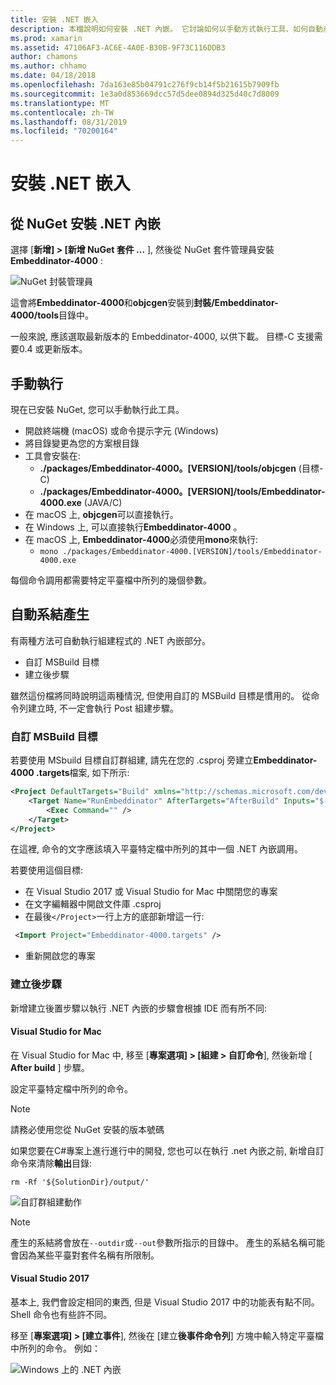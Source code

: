 ```yaml
---
title: 安裝 .NET 嵌入
description: 本檔說明如何安裝 .NET 內嵌。 它討論如何以手動方式執行工具、如何自動產生系結、如何使用自訂的 MSBuild 目標, 以及必要的後期建立步驟。
ms.prod: xamarin
ms.assetid: 47106AF3-AC6E-4A0E-B30B-9F73C116DDB3
author: chamons
ms.author: chhamo
ms.date: 04/18/2018
ms.openlocfilehash: 7da163e85b04791c276f9cb14f5b21615b7909fb
ms.sourcegitcommit: 1e3a0d853669dcc57d5dee0894d325d40c7d8009
ms.translationtype: MT
ms.contentlocale: zh-TW
ms.lasthandoff: 08/31/2019
ms.locfileid: "70200164"
---
```

# <a name="installing-net-embedding"></a>安裝 .NET 嵌入

## <a name="installing-net-embedding-from-nuget"></a>從 NuGet 安裝 .NET 內嵌

選擇 [**新增] > [新增 NuGet 套件 ...** ], 然後從 NuGet 套件管理員安裝**Embeddinator-4000** :

![NuGet 封裝管理員](images/visualstudionuget.png)

這會將**Embeddinator-4000**和**objcgen**安裝到**封裝/Embeddinator-4000/tools**目錄中。

一般來說, 應該選取最新版本的 Embeddinator-4000, 以供下載。 目標-C 支援需要0.4 或更新版本。

## <a name="running-manually"></a>手動執行

現在已安裝 NuGet, 您可以手動執行此工具。

- 開啟終端機 (macOS) 或命令提示字元 (Windows)
- 將目錄變更為您的方案根目錄
- 工具會安裝在:
    - **./packages/Embeddinator-4000。[VERSION]/tools/objcgen** (目標-C)
    - **./packages/Embeddinator-4000。[VERSION]/tools/Embeddinator-4000.exe** (JAVA/C)
- 在 macOS 上, **objcgen**可以直接執行。
- 在 Windows 上, 可以直接執行**Embeddinator-4000** 。
- 在 macOS 上, **Embeddinator-4000**必須使用**mono**來執行:
    - `mono ./packages/Embeddinator-4000.[VERSION]/tools/Embeddinator-4000.exe`

每個命令調用都需要特定平臺檔中所列的幾個參數。

## <a name="automatic-binding-generation"></a>自動系結產生

有兩種方法可自動執行組建程式的 .NET 內嵌部分。

- 自訂 MSBuild 目標
- 建立後步驟

雖然這份檔將同時說明這兩種情況, 但使用自訂的 MSBuild 目標是慣用的。 從命令列建立時, 不一定會執行 Post 組建步驟。

### <a name="custom-msbuild-targets"></a>自訂 MSBuild 目標

若要使用 MSbuild 目標自訂群組建, 請先在您的 .csproj 旁建立**Embeddinator-4000 .targets**檔案, 如下所示:

```xml
<Project DefaultTargets="Build" xmlns="http://schemas.microsoft.com/developer/msbuild/2003">
    <Target Name="RunEmbeddinator" AfterTargets="AfterBuild" Inputs="$(OutputPath)/$(AssemblyName).dll" Outputs="$(IntermediateOutputPath)/Embeddinator/$(AssemblyName).framework/$(AssemblyName)">
        <Exec Command="" />
    </Target>
</Project>
```

在這裡, 命令的文字應該填入平臺特定檔中所列的其中一個 .NET 內嵌調用。

若要使用這個目標:

- 在 Visual Studio 2017 或 Visual Studio for Mac 中關閉您的專案
- 在文字編輯器中開啟文件庫 .csproj
- 在最後`</Project>`一行上方的底部新增這一行:

```xml
 <Import Project="Embeddinator-4000.targets" />
```

- 重新開啟您的專案

### <a name="post-build-steps"></a>建立後步驟

新增建立後置步驟以執行 .NET 內嵌的步驟會根據 IDE 而有所不同:

#### <a name="visual-studio-for-mac"></a>Visual Studio for Mac

在 Visual Studio for Mac 中, 移至 [**專案選項] > [組建 > 自訂命令**], 然後新增 [ **After build** ] 步驟。

設定平臺特定檔中所列的命令。

> [!NOTE]
> 請務必使用您從 NuGet 安裝的版本號碼

如果您要在C#專案上進行進行中的開發, 您也可以在執行 .net 內嵌之前, 新增自訂命令來清除**輸出**目錄:

```shell
rm -Rf '${SolutionDir}/output/'
```

![自訂群組建動作](images/visualstudiocustombuild.png)

> [!NOTE]
> 產生的系結將會放在`--outdir`或`--out`參數所指示的目錄中。 產生的系結名稱可能會因為某些平臺對套件名稱有所限制。

#### <a name="visual-studio-2017"></a>Visual Studio 2017

基本上, 我們會設定相同的東西, 但是 Visual Studio 2017 中的功能表有點不同。 Shell 命令也有些許不同。

移至 [**專案選項] > [建立事件**], 然後在 [建立**後事件命令列**] 方塊中輸入特定平臺檔中所列的命令。 例如：

![Windows 上的 .NET 內嵌](images/visualstudiowindows.png)
 